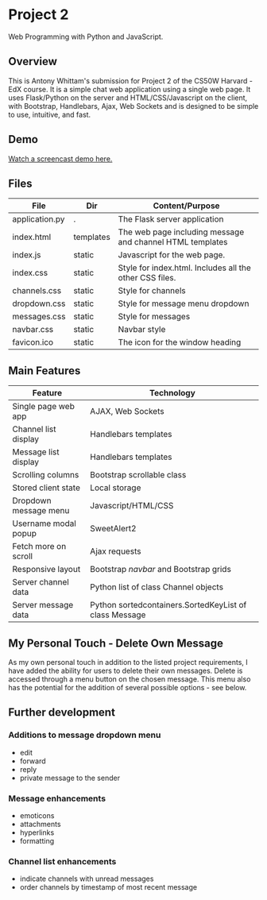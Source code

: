 # Project 2

Web Programming with Python and JavaScript.

## Overview
This is Antony Whittam's submission for Project 2 of the CS50W Harvard - EdX course. It is a simple chat web application using a single web page. It uses Flask/Python on the server and HTML/CSS/Javascript on the client, with Bootstrap, Handlebars, Ajax, Web Sockets and is designed to be simple to use, intuitive, and fast.

## Demo
[Watch a screencast demo here.](https://youtu.be/yrgIfbXQjbw)

## Files
| File              | Dir       | Content/Purpose            |
| ----------------- | ----------| --------------------------- |
| application.py    | .         | The Flask server application
| index.html        | templates | The web page including message and channel HTML templates 
| index.js          | static    | Javascript for the web page.
| index.css         | static    | Style for index.html. Includes all the other CSS files.
| channels.css      | static    | Style for channels
| dropdown.css      | static    | Style for message menu dropdown
| messages.css      | static    | Style for messages
| navbar.css        | static    | Navbar style
| favicon.ico       | static    | The icon for the window heading

## Main Features
| Feature               | Technology                  |
| -----------------     | --------------------------- |
| Single page web app   | AJAX, Web Sockets
| Channel list display  | Handlebars templates
| Message list display  | Handlebars templates
| Scrolling columns     | Bootstrap scrollable class
| Stored client state   | Local storage
| Dropdown message menu | Javascript/HTML/CSS
| Username modal popup  | SweetAlert2
| Fetch more on scroll  | Ajax requests
| Responsive layout     | Bootstrap _navbar_ and Bootstrap grids |
| Server channel data   | Python list of class Channel objects
| Server message data   | Python sortedcontainers.SortedKeyList of class Message

## My Personal Touch - Delete Own Message
As my own personal touch in addition to the listed project requirements, I have added the ability for users to delete their own messages. Delete is accessed through a menu button on the chosen message. This menu also has the potential for the addition of several possible options - see below.

## Further development

### Additions to message dropdown menu
* edit
* forward
* reply
* private message to the sender

### Message enhancements
* emoticons
* attachments
* hyperlinks
* formatting

### Channel list enhancements
* indicate channels with unread messages
* order channels by timestamp of most recent message
